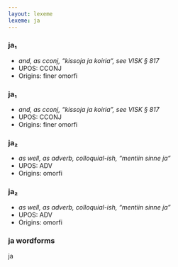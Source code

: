 ```yaml
---
layout: lexeme
lexeme: ja
---
```


###  ja₁

* _and, as cconj, “kissoja ja koiria“, see VISK § 817_
* UPOS:  CCONJ
* Origins: finer omorfi 


###  ja₁

* _and, as cconj, “kissoja ja koiria”, see VISK § 817_
* UPOS:  CCONJ
* Origins: finer omorfi 


###  ja₂

* _as well, as adverb, colloquial-ish, “mentiin sinne ja“_
* UPOS:  ADV
* Origins: omorfi 


###  ja₂

* _as well, as adverb, colloquial-ish, “mentiin sinne ja”_
* UPOS:  ADV
* Origins: omorfi 


### ja wordforms

ja


